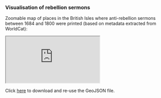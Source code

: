 ### Visualisation of rebellion sermons

Zoomable map of places in the British Isles where anti-rebellion sermons between 1684 and 1800 were printed (based on metadata extracted from WorldCat):

 <iframe src="https://monikabarget.github.io/Revolts/sermon-map/sermon-map.html" title="sermon map">Number of sermons per place</iframe> 
 
 Click [here](https://github.com/MonikaBarget/Revolts/blob/master/sermons-per-place.geojson) to download and re-use the GeoJSON file.

